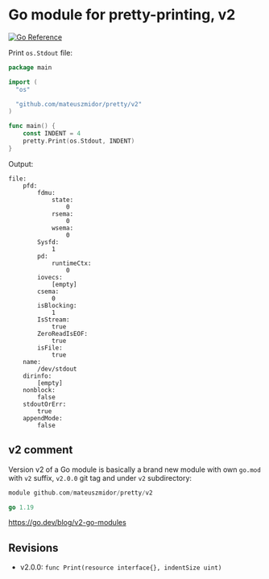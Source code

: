 # Go module for pretty-printing, v2

[![Go Reference](https://pkg.go.dev/badge/github.com/mateuszmidor/pretty/v2.svg)](https://pkg.go.dev/github.com/mateuszmidor/pretty/v2)

Print `os.Stdout` file:

```go
package main

import (
  "os"

  "github.com/mateuszmidor/pretty/v2"
)

func main() {
    const INDENT = 4
	pretty.Print(os.Stdout, INDENT)
}
```

Output:

```text
file:
    pfd:
        fdmu:
            state:
                0
            rsema:
                0
            wsema:
                0
        Sysfd:
            1
        pd:
            runtimeCtx:
                0
        iovecs:
            [empty]
        csema:
            0
        isBlocking:
            1
        IsStream:
            true
        ZeroReadIsEOF:
            true
        isFile:
            true
    name:
        /dev/stdout
    dirinfo:
        [empty]
    nonblock:
        false
    stdoutOrErr:
        true
    appendMode:
        false
```

## v2 comment

Version v2 of a Go module is basically a brand new module with own `go.mod` with `v2` suffix, `v2.0.0` git tag and under `v2` subdirectory:

```go
module github.com/mateuszmidor/pretty/v2

go 1.19
```

https://go.dev/blog/v2-go-modules

## Revisions

- v2.0.0: `func Print(resource interface{}, indentSize uint)`